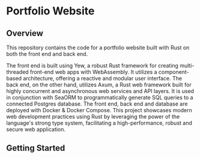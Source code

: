 # Portfolio Website

## Overview

This repository contains the code for a portfolio website built with Rust on both the front end and back end. 

The front end is built using Yew, a robust Rust framework for creating multi-threaded front-end web apps with WebAssembly. It utilizes a component-based architecture, offering a reactive and modular user interface. The back end, on the other hand, utilizes Axum, a Rust web framework built for highly concurrent and asynchronous web services and API layers. It is used in conjunction with SeaORM to programmatically generate SQL queries to a connected Postgres database. The front end, back end and database are deployed with Docker & Docker Compose. This project showcases modern web development practices using Rust by leveraging the power of the language's strong type system, facilitating a high-performance, robust and secure web application.

## Getting Started
